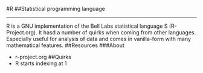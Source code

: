 #R
##Statistical programming language
***
R is a GNU implementation of the Bell Labs statistical language S (R-Project.org). It hasd a number of quirks when coming from other languages. Especially useful for analysis of data and comes in vanilla-form with many mathematical features.
##Resources
###About
+ r-project.org
##Quirks
+ R starts indexing at 1
